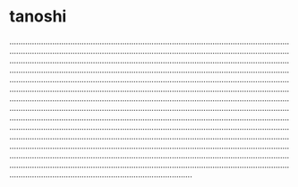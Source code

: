 # tanoshi

.........................................................................................................................................................................................................................................................................................................................................................................................................................................................................................................................................................................................................................................................................................................................................................................................................................................................................................................................................................................................................................................................................................................................................................................................................................................................................................................................................................................................................................................................................................................................................................................................................................................................................................................................................................................................................................................................................................